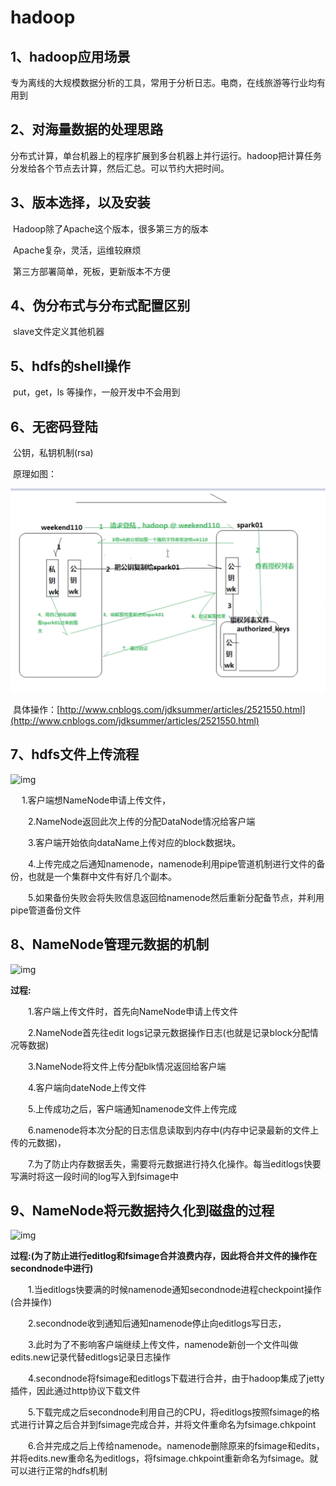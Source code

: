 # hadoop

## 1、hadoop应用场景

​				专为离线的大规模数据分析的工具，常用于分析日志。电商，在线旅游等行业均有用到

## 2、对海量数据的处理思路

​				分布式计算，单台机器上的程序扩展到多台机器上并行运行。hadoop把计算任务分发给各个节点去计算，然后汇总。可以节约大把时间。

## 3、版本选择，以及安装

​				Hadoop除了Apache这个版本，很多第三方的版本

​				Apache复杂，灵活，运维较麻烦

​				第三方部署简单，死板，更新版本不方便

## 4、伪分布式与分布式配置区别

​				slave文件定义其他机器

## 5、hdfs的shell操作

​				put，get，ls 等操作，一般开发中不会用到

## 6、无密码登陆

​				公钥，私钥机制(rsa)

​				原理如图：

![sshKey](img/sshKey.png)

​				具体操作：[http://www.cnblogs.com/jdksummer/articles/2521550.html](http://www.cnblogs.com/jdksummer/articles/2521550.html)

## 7、hdfs文件上传流程

![img](https://images2018.cnblogs.com/blog/1196212/201804/1196212-20180414123216810-1073855353.png)

 　  1.客户端想NameNode申请上传文件，

　　2.NameNode返回此次上传的分配DataNode情况给客户端

　　3.客户端开始依向dataName上传对应的block数据块。

　　4.上传完成之后通知namenode，namenode利用pipe管道机制进行文件的备份，也就是一个集群中文件有好几个副本。

　　5.如果备份失败会将失败信息返回给namenode然后重新分配备节点，并利用pipe管道备份文件

## 8、NameNode管理元数据的机制

![img](https://images2018.cnblogs.com/blog/1196212/201804/1196212-20180414123730176-1169311573.png)

 

 **过程:**

　　1.客户端上传文件时，首先向NameNode申请上传文件

　　2.NameNode首先往edit logs记录元数据操作日志(也就是记录block分配情况等数据)

　　3.NameNode将文件上传分配blk情况返回给客户端

　　4.客户端向dateNode上传文件

　　5.上传成功之后，客户端通知namenode文件上传完成

　　6.namenode将本次分配的日志信息读取到内存中(内存中记录最新的文件上传的元数据)，

　　7.为了防止内存数据丢失，需要将元数据进行持久化操作。每当editlogs快要写满时将这一段时间的log写入到fsimage中

## 9、NameNode将元数据持久化到磁盘的过程

![img](https://images2018.cnblogs.com/blog/1196212/201804/1196212-20180414124222178-1394234832.png)

**过程:(为了防止进行editlog和fsimage合并浪费内存，因此将合并文件的操作在secondnode中进行)**

　　1.当editlogs快要满的时候namenode通知secondnode进程checkpoint操作(合并操作)

　　2.secondnode收到通知后通知namenode停止向editlogs写日志，

　　3.此时为了不影响客户端继续上传文件，namenode新创一个文件叫做edits.new记录代替editlogs记录日志操作

　　4.secondnode将fsimage和editlogs下载进行合并，由于hadoop集成了jetty插件，因此通过http协议下载文件

　　5.下载完成之后secondnode利用自己的CPU，将editlogs按照fsimage的格式进行计算之后合并到fsimage完成合并，并将文件重命名为fsimage.chkpoint

　　6.合并完成之后上传给namenode。namenode删除原来的fsimage和edits，并将edits.new重命名为editlogs，将fsimage.chkpoint重新命名为fsimage。就可以进行正常的hdfs机制

 